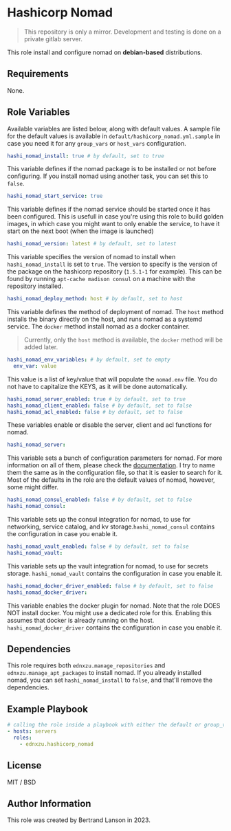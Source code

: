 Hashicorp Nomad
=========
> This repository is only a mirror. Development and testing is done on a private gitlab server.

This role install and configure nomad on **debian-based** distributions.

Requirements
------------

None.

Role Variables
--------------
Available variables are listed below, along with default values. A sample file for the default values is available in `default/hashicorp_nomad.yml.sample` in case you need it for any `group_vars` or `host_vars` configuration.

```yaml
hashi_nomad_install: true # by default, set to true
```
This variable defines if the nomad package is to be installed or not before configuring. If you install nomad using another task, you can set this to `false`.

```yaml
hashi_nomad_start_service: true
```
This variable defines if the nomad service should be started once it has been configured. This is usefull in case you're using this role to build golden images, in which case you might want to only enable the service, to have it start on the next boot (when the image is launched)

```yaml
hashi_nomad_version: latest # by default, set to latest
```
This variable specifies the version of nomad to install when `hashi_nomad_install` is set to `true`. The version to specify is the version of the package on the hashicorp repository (`1.5.1-1` for example). This can be found by running `apt-cache madison consul` on a machine with the repository installed.

```yaml
hashi_nomad_deploy_method: host # by default, set to host
```
This variable defines the method of deployment of nomad. The `host` method installs the binary directly on the host, and runs nomad as a systemd service. The `docker` method install nomad as a docker container.
> Currently, only the `host` method is available, the `docker` method will be added later.

```yaml
hashi_nomad_env_variables: # by default, set to empty
  env_var: value
```
This value is a list of key/value that will populate the `nomad.env` file. You do not have to capitalize the KEYS, as it will be done automatically.

```yaml
hashi_nomad_server_enabled: true # by default, set to true
hashi_nomad_client_enabled: false # by default, set to false
hashi_nomad_acl_enabled: false # by default, set to false
```
These variables enable or disable the server, client and acl functions for nomad.

```yaml
hashi_nomad_server:
```
This variable sets a bunch of configuration parameters for nomad. For more information on all of them, please check the [documentation](https://developer.hashicorp.com/nomad/docs/configuration). I try to name them the same as in the configuration file, so that it is easier to search for it. Most of the defaults in the role are the default values of nomad, however, some might differ.

```yaml
hashi_nomad_consul_enabled: false # by default, set to false
hashi_nomad_consul:
```
This variable sets up the consul integration for nomad, to use for networking, service catalog, and kv storage.`hashi_nomad_consul` contains the configuration in case you enable it.

```yaml
hashi_nomad_vault_enabled: false # by default, set to false
hashi_nomad_vault:
```
This variable sets up the vault integration for nomad, to use for secrets storage. `hashi_nomad_vault` contains the configuration in case you enable it.

```yaml
hashi_nomad_docker_driver_enabled: false # by default, set to false
hashi_nomad_docker_driver:
```
This variable enables the docker plugin for nomad. Note that the role DOES NOT install docker. You might use a dedicated role for this. Enabling this assumes that docker is already running on the host. `hashi_nomad_docker_driver` contains the configuration in case you enable it.

Dependencies
------------

This role requires both `ednxzu.manage_repositories` and `ednxzu.manage_apt_packages` to install nomad. If you already installed nomad, you can set `hashi_nomad_install` to `false`, and that'll remove the dependencies.

Example Playbook
----------------

```yaml
# calling the role inside a playbook with either the default or group_vars/host_vars
- hosts: servers
  roles:
    - ednxzu.hashicorp_nomad
```

License
-------

MIT / BSD

Author Information
------------------

This role was created by Bertrand Lanson in 2023.
